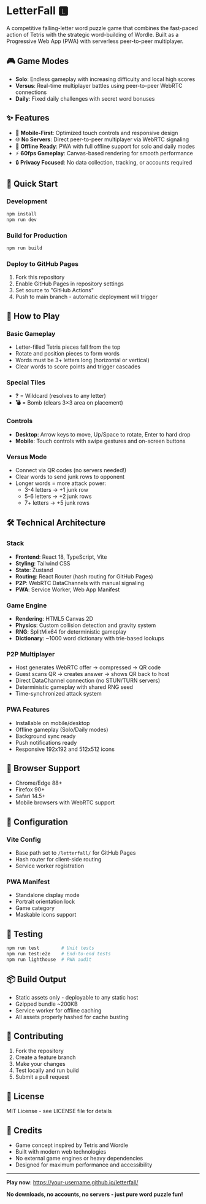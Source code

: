 # LetterFall 🅻

A competitive falling-letter word puzzle game that combines the fast-paced action of Tetris with the strategic word-building of Wordle. Built as a Progressive Web App (PWA) with serverless peer-to-peer multiplayer.

## 🎮 Game Modes

- **Solo**: Endless gameplay with increasing difficulty and local high scores
- **Versus**: Real-time multiplayer battles using peer-to-peer WebRTC connections
- **Daily**: Fixed daily challenges with secret word bonuses

## ✨ Features

- 📱 **Mobile-First**: Optimized touch controls and responsive design
- 🌐 **No Servers**: Direct peer-to-peer multiplayer via WebRTC signaling
- 📴 **Offline Ready**: PWA with full offline support for solo and daily modes
- ⚡ **60fps Gameplay**: Canvas-based rendering for smooth performance
- 🔒 **Privacy Focused**: No data collection, tracking, or accounts required

## 🚀 Quick Start

### Development

```bash
npm install
npm run dev
```

### Build for Production

```bash
npm run build
```

### Deploy to GitHub Pages

1. Fork this repository
2. Enable GitHub Pages in repository settings
3. Set source to "GitHub Actions"
4. Push to main branch - automatic deployment will trigger

## 🎯 How to Play

### Basic Gameplay
- Letter-filled Tetris pieces fall from the top
- Rotate and position pieces to form words
- Words must be 3+ letters long (horizontal or vertical)
- Clear words to score points and trigger cascades

### Special Tiles
- **?** = Wildcard (resolves to any letter)
- **💣** = Bomb (clears 3×3 area on placement)

### Controls
- **Desktop**: Arrow keys to move, Up/Space to rotate, Enter to hard drop
- **Mobile**: Touch controls with swipe gestures and on-screen buttons

### Versus Mode
- Connect via QR codes (no servers needed!)
- Clear words to send junk rows to opponent
- Longer words = more attack power:
  - 3-4 letters → +1 junk row
  - 5-6 letters → +2 junk rows  
  - 7+ letters → +5 junk rows

## 🛠 Technical Architecture

### Stack
- **Frontend**: React 18, TypeScript, Vite
- **Styling**: Tailwind CSS
- **State**: Zustand
- **Routing**: React Router (hash routing for GitHub Pages)
- **P2P**: WebRTC DataChannels with manual signaling
- **PWA**: Service Worker, Web App Manifest

### Game Engine
- **Rendering**: HTML5 Canvas 2D
- **Physics**: Custom collision detection and gravity system
- **RNG**: SplitMix64 for deterministic gameplay
- **Dictionary**: ~1000 word dictionary with trie-based lookups

### P2P Multiplayer
- Host generates WebRTC offer → compressed → QR code
- Guest scans QR → creates answer → shows QR back to host
- Direct DataChannel connection (no STUN/TURN servers)
- Deterministic gameplay with shared RNG seed
- Time-synchronized attack system

### PWA Features
- Installable on mobile/desktop
- Offline gameplay (Solo/Daily modes)
- Background sync ready
- Push notifications ready
- Responsive 192x192 and 512x512 icons

## 📱 Browser Support

- Chrome/Edge 88+
- Firefox 90+  
- Safari 14.5+
- Mobile browsers with WebRTC support

## 🔧 Configuration

### Vite Config
- Base path set to `/letterfall/` for GitHub Pages
- Hash router for client-side routing
- Service worker registration

### PWA Manifest
- Standalone display mode
- Portrait orientation lock
- Game category
- Maskable icons support

## 🧪 Testing

```bash
npm run test        # Unit tests
npm run test:e2e    # End-to-end tests  
npm run lighthouse  # PWA audit
```

## 📦 Build Output

- Static assets only - deployable to any static host
- Gzipped bundle ~200KB
- Service worker for offline caching
- All assets properly hashed for cache busting

## 🤝 Contributing

1. Fork the repository
2. Create a feature branch
3. Make your changes
4. Test locally and run build
5. Submit a pull request

## 📄 License

MIT License - see LICENSE file for details

## 🎊 Credits

- Game concept inspired by Tetris and Wordle
- Built with modern web technologies
- No external game engines or heavy dependencies
- Designed for maximum performance and accessibility

---

**Play now**: https://your-username.github.io/letterfall/

**No downloads, no accounts, no servers - just pure word puzzle fun!**
